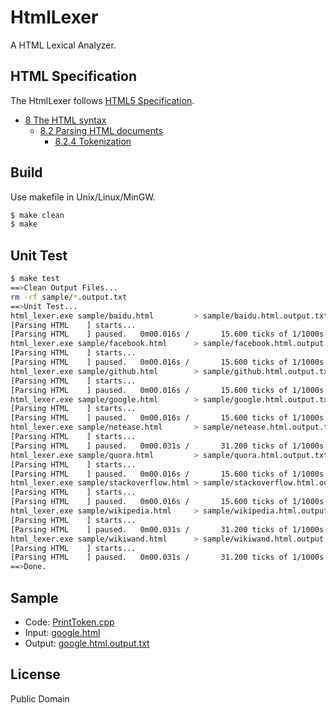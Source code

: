 # HtmlLexer
A HTML Lexical Analyzer.

## HTML Specification
The HtmlLexer follows [HTML5 Specification](http://www.w3.org/TR/html5/).
- [8 The HTML syntax](http://www.w3.org/TR/html5/syntax.html#syntax)
  - [8.2 Parsing HTML documents](http://www.w3.org/TR/html5/syntax.html#parsing)
    - [8.2.4 Tokenization](http://www.w3.org/TR/html5/syntax.html#tokenization)

## Build
Use makefile in Unix/Linux/MinGW.
```bash
$ make clean
$ make
```

## Unit Test
```bash
$ make test
==>Clean Output Files...
rm -rf sample/*.output.txt
==>Unit Test...
html_lexer.exe sample/baidu.html         > sample/baidu.html.output.txt
[Parsing HTML    ] starts...
[Parsing HTML    ] paused.   0m00.016s /       15.600 ticks of 1/1000s
html_lexer.exe sample/facebook.html      > sample/facebook.html.output.txt
[Parsing HTML    ] starts...
[Parsing HTML    ] paused.   0m00.016s /       15.600 ticks of 1/1000s
html_lexer.exe sample/github.html        > sample/github.html.output.txt
[Parsing HTML    ] starts...
[Parsing HTML    ] paused.   0m00.016s /       15.600 ticks of 1/1000s
html_lexer.exe sample/google.html        > sample/google.html.output.txt
[Parsing HTML    ] starts...
[Parsing HTML    ] paused.   0m00.016s /       15.600 ticks of 1/1000s
html_lexer.exe sample/netease.html       > sample/netease.html.output.txt
[Parsing HTML    ] starts...
[Parsing HTML    ] paused.   0m00.031s /       31.200 ticks of 1/1000s
html_lexer.exe sample/quora.html         > sample/quora.html.output.txt
[Parsing HTML    ] starts...
[Parsing HTML    ] paused.   0m00.016s /       15.600 ticks of 1/1000s
html_lexer.exe sample/stackoverflow.html > sample/stackoverflow.html.output.txt
[Parsing HTML    ] starts...
[Parsing HTML    ] paused.   0m00.016s /       15.600 ticks of 1/1000s
html_lexer.exe sample/wikipedia.html     > sample/wikipedia.html.output.txt
[Parsing HTML    ] starts...
[Parsing HTML    ] paused.   0m00.031s /       31.200 ticks of 1/1000s
html_lexer.exe sample/wikiwand.html      > sample/wikiwand.html.output.txt
[Parsing HTML    ] starts...
[Parsing HTML    ] paused.   0m00.031s /       31.200 ticks of 1/1000s
==>Done.
```

## Sample
- Code: [PrintToken.cpp](https://github.com/limingjie/HtmlLexer/blob/master/PrintToken.cpp)
- Input: [google.html](https://github.com/limingjie/HtmlLexer/blob/master/sample/google.html)
- Output: [google.html.output.txt](https://github.com/limingjie/HtmlLexer/blob/master/sample/google.html.output.txt)

## License
Public Domain
